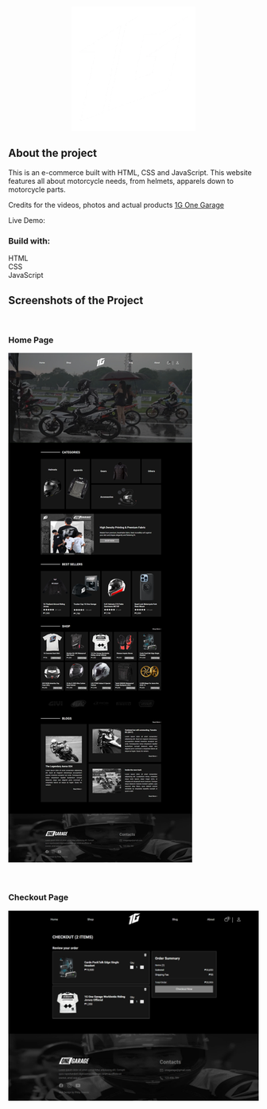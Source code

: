 <div align='center'>
    <img src='pictures/logo.webp'>
</div>

<h2>About the project</h2>

<p>This is an e-commerce built with HTML, CSS and JavaScript. This website features all about motorcycle needs, from helmets, apparels down to motorcycle parts.</p>

<p>Credits for the videos, photos and actual products <a href='https://www.facebook.com/OneGaragePH'>1G One Garage</a></p>

Live Demo: <a href=''></a>

<h3>Build with:</h3>

HTML <br>
CSS <br>
JavaScript

<h2>Screenshots of the Project</h2>
<br>
<h3>Home Page</h3>

<div>
    <img src='pictures/landing-page.png'>
</div>

<br>
<br>
<h3>Checkout Page</h3>

<div>
    <img src='pictures/check-out-page.png'>
</div>
